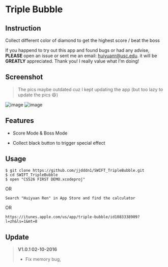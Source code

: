 # Triple Bubble

## Instruction 
Collect different color of diamond to get the highest score / beat the boss

If you happend to try out this app and found bugs or had any advise, **PLEASE** open an issue or sent me an email: huiyuanr@usc.edu. it will be **GREATLY** appreciated. Thank you! I really value what I'm doing!

## Screenshot
> The pics maybe outdated cuz I kept updating the app (but too lazy to update the pics 😄)

![image](https://github.com/jjdddn1/SWIFT_TripleBubble/blob/master/screenshot/0.gif)
![image](https://github.com/jjdddn1/SWIFT_TripleBubble/blob/master/screenshot/1.gif)


## Features

* Score Mode & Boss Mode

* Collect black button to trigger special effect

## Usage

```
$ git clone https://github.com/jjdddn1/SWIFT_TripleBubble.git
$ cd SWIFT_TripleBubble
$ open "CS526 FIRST DEMO.xcodeproj"
```

OR

```
Search "Huiyuan Ren" in App Store and find the calculator
```
OR

```
https://itunes.apple.com/us/app/triple-bubble/id1083338909?l=zh&ls=1&mt=8
```
## Update

> **V1.0.1 02-10-2016**
>
> * Fix memory bug,
